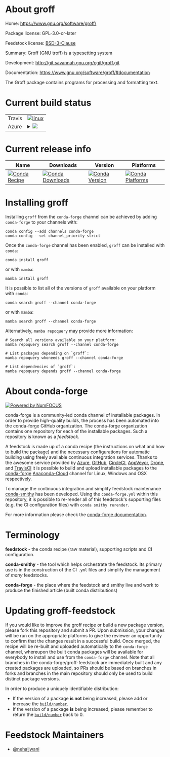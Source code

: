 About groff
===========

Home: https://www.gnu.org/software/groff/

Package license: GPL-3.0-or-later

Feedstock license: [BSD-3-Clause](https://github.com/conda-forge/groff-feedstock/blob/main/LICENSE.txt)

Summary: Groff (GNU troff) is a typesetting system

Development: http://git.savannah.gnu.org/cgit/groff.git

Documentation: https://www.gnu.org/software/groff/#documentation

The Groff package contains programs for processing and formatting text.


Current build status
====================


<table><tr>
    <td>Travis</td>
    <td>
      <a href="https://app.travis-ci.com/conda-forge/groff-feedstock">
        <img alt="linux" src="https://img.shields.io/travis/com/conda-forge/groff-feedstock/main.svg?label=Linux">
      </a>
    </td>
  </tr>
    
  <tr>
    <td>Azure</td>
    <td>
      <details>
        <summary>
          <a href="https://dev.azure.com/conda-forge/feedstock-builds/_build/latest?definitionId=10487&branchName=main">
            <img src="https://dev.azure.com/conda-forge/feedstock-builds/_apis/build/status/groff-feedstock?branchName=main">
          </a>
        </summary>
        <table>
          <thead><tr><th>Variant</th><th>Status</th></tr></thead>
          <tbody><tr>
              <td>linux_64</td>
              <td>
                <a href="https://dev.azure.com/conda-forge/feedstock-builds/_build/latest?definitionId=10487&branchName=main">
                  <img src="https://dev.azure.com/conda-forge/feedstock-builds/_apis/build/status/groff-feedstock?branchName=main&jobName=linux&configuration=linux_64_" alt="variant">
                </a>
              </td>
            </tr><tr>
              <td>linux_aarch64</td>
              <td>
                <a href="https://dev.azure.com/conda-forge/feedstock-builds/_build/latest?definitionId=10487&branchName=main">
                  <img src="https://dev.azure.com/conda-forge/feedstock-builds/_apis/build/status/groff-feedstock?branchName=main&jobName=linux&configuration=linux_aarch64_" alt="variant">
                </a>
              </td>
            </tr><tr>
              <td>linux_ppc64le</td>
              <td>
                <a href="https://dev.azure.com/conda-forge/feedstock-builds/_build/latest?definitionId=10487&branchName=main">
                  <img src="https://dev.azure.com/conda-forge/feedstock-builds/_apis/build/status/groff-feedstock?branchName=main&jobName=linux&configuration=linux_ppc64le_" alt="variant">
                </a>
              </td>
            </tr><tr>
              <td>osx_64</td>
              <td>
                <a href="https://dev.azure.com/conda-forge/feedstock-builds/_build/latest?definitionId=10487&branchName=main">
                  <img src="https://dev.azure.com/conda-forge/feedstock-builds/_apis/build/status/groff-feedstock?branchName=main&jobName=osx&configuration=osx_64_" alt="variant">
                </a>
              </td>
            </tr>
          </tbody>
        </table>
      </details>
    </td>
  </tr>
</table>

Current release info
====================

| Name | Downloads | Version | Platforms |
| --- | --- | --- | --- |
| [![Conda Recipe](https://img.shields.io/badge/recipe-groff-green.svg)](https://anaconda.org/conda-forge/groff) | [![Conda Downloads](https://img.shields.io/conda/dn/conda-forge/groff.svg)](https://anaconda.org/conda-forge/groff) | [![Conda Version](https://img.shields.io/conda/vn/conda-forge/groff.svg)](https://anaconda.org/conda-forge/groff) | [![Conda Platforms](https://img.shields.io/conda/pn/conda-forge/groff.svg)](https://anaconda.org/conda-forge/groff) |

Installing groff
================

Installing `groff` from the `conda-forge` channel can be achieved by adding `conda-forge` to your channels with:

```
conda config --add channels conda-forge
conda config --set channel_priority strict
```

Once the `conda-forge` channel has been enabled, `groff` can be installed with `conda`:

```
conda install groff
```

or with `mamba`:

```
mamba install groff
```

It is possible to list all of the versions of `groff` available on your platform with `conda`:

```
conda search groff --channel conda-forge
```

or with `mamba`:

```
mamba search groff --channel conda-forge
```

Alternatively, `mamba repoquery` may provide more information:

```
# Search all versions available on your platform:
mamba repoquery search groff --channel conda-forge

# List packages depending on `groff`:
mamba repoquery whoneeds groff --channel conda-forge

# List dependencies of `groff`:
mamba repoquery depends groff --channel conda-forge
```


About conda-forge
=================

[![Powered by
NumFOCUS](https://img.shields.io/badge/powered%20by-NumFOCUS-orange.svg?style=flat&colorA=E1523D&colorB=007D8A)](https://numfocus.org)

conda-forge is a community-led conda channel of installable packages.
In order to provide high-quality builds, the process has been automated into the
conda-forge GitHub organization. The conda-forge organization contains one repository
for each of the installable packages. Such a repository is known as a *feedstock*.

A feedstock is made up of a conda recipe (the instructions on what and how to build
the package) and the necessary configurations for automatic building using freely
available continuous integration services. Thanks to the awesome service provided by
[Azure](https://azure.microsoft.com/en-us/services/devops/), [GitHub](https://github.com/),
[CircleCI](https://circleci.com/), [AppVeyor](https://www.appveyor.com/),
[Drone](https://cloud.drone.io/welcome), and [TravisCI](https://travis-ci.com/)
it is possible to build and upload installable packages to the
[conda-forge](https://anaconda.org/conda-forge) [Anaconda-Cloud](https://anaconda.org/)
channel for Linux, Windows and OSX respectively.

To manage the continuous integration and simplify feedstock maintenance
[conda-smithy](https://github.com/conda-forge/conda-smithy) has been developed.
Using the ``conda-forge.yml`` within this repository, it is possible to re-render all of
this feedstock's supporting files (e.g. the CI configuration files) with ``conda smithy rerender``.

For more information please check the [conda-forge documentation](https://conda-forge.org/docs/).

Terminology
===========

**feedstock** - the conda recipe (raw material), supporting scripts and CI configuration.

**conda-smithy** - the tool which helps orchestrate the feedstock.
                   Its primary use is in the construction of the CI ``.yml`` files
                   and simplify the management of *many* feedstocks.

**conda-forge** - the place where the feedstock and smithy live and work to
                  produce the finished article (built conda distributions)


Updating groff-feedstock
========================

If you would like to improve the groff recipe or build a new
package version, please fork this repository and submit a PR. Upon submission,
your changes will be run on the appropriate platforms to give the reviewer an
opportunity to confirm that the changes result in a successful build. Once
merged, the recipe will be re-built and uploaded automatically to the
`conda-forge` channel, whereupon the built conda packages will be available for
everybody to install and use from the `conda-forge` channel.
Note that all branches in the conda-forge/groff-feedstock are
immediately built and any created packages are uploaded, so PRs should be based
on branches in forks and branches in the main repository should only be used to
build distinct package versions.

In order to produce a uniquely identifiable distribution:
 * If the version of a package **is not** being increased, please add or increase
   the [``build/number``](https://docs.conda.io/projects/conda-build/en/latest/resources/define-metadata.html#build-number-and-string).
 * If the version of a package **is** being increased, please remember to return
   the [``build/number``](https://docs.conda.io/projects/conda-build/en/latest/resources/define-metadata.html#build-number-and-string)
   back to 0.

Feedstock Maintainers
=====================

* [@nehaljwani](https://github.com/nehaljwani/)

